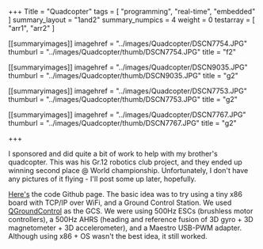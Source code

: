 +++
Title = "Quadcopter"
tags = [ "programming", "real-time", "embedded" ]
summary_layout = "1and2"
summary_numpics = 4
weight = 0
testarray = [ "arr1", "arr2" ]

[[summaryimages]]
imagehref = "../images/Quadcopter/DSCN7754.JPG"
thumburl = "../images/Quadcopter/thumb/DSCN7754.JPG"
title = "f2"

[[summaryimages]]
imagehref = "../images/Quadcopter/DSCN9035.JPG"
thumburl = "../images/Quadcopter/thumb/DSCN9035.JPG"
title = "g2"

[[summaryimages]]
imagehref = "../images/Quadcopter/DSCN7753.JPG"
thumburl = "../images/Quadcopter/thumb/DSCN7753.JPG"
title = "g2"

[[summaryimages]]
imagehref = "../images/Quadcopter/DSCN7767.JPG"
thumburl = "../images/Quadcopter/thumb/DSCN7767.JPG"
title = "g2"

+++
<p>I sponsored and did quite a bit of work to help with my brother's quadcopter. This was his Gr.12 robotics club project, and they ended up winning second place @ World championship. Unfortunately, I don't have any pictures of it flying - I'll post some up later, hopefully.</p>
<p><a href="https://github.com/larrykvit/Motion_Detection_Suite">Here's</a> the code Github page. The basic idea was to try using a tiny x86 board with TCP/IP over WiFi, and a Ground Control Station. We used <a href="http://qgroundcontrol.org/">QGroundControl</a> as the GCS. We were using 500Hz ESCs (brushless motor controllers), a 500Hz AHRS (heading and reference fusion of 3D gyro + 3D magnetometer + 3D accelerometer), and a Maestro USB-PWM adapter. Although using x86 + OS wasn't the best idea, it still worked.</p>